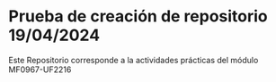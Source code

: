 # Prueba de creación de repositorio 19/04/2024 
Este Repositorio corresponde a la actividades prácticas del módulo MF0967-UF2216
